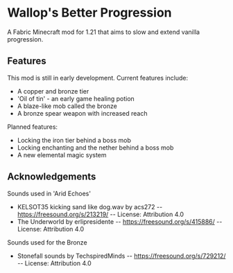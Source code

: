 
# Wallop's Better Progression

A Fabric Minecraft mod for 1.21 that aims to slow and extend vanilla progression.




## Features

This mod is still in early development. Current features include:
- A copper and bronze tier
- 'Oil of tin' - an early game healing potion
- A blaze-like mob called the bronze
- A bronze spear weapon with increased reach

Planned features:
- Locking the iron tier behind a boss mob
- Locking enchanting and the nether behind a boss mob
- A new elemental magic system


## Acknowledgements
Sounds used in 'Arid Echoes'
 - KELSOT35 kicking sand like dog.wav by acs272 -- https://freesound.org/s/213219/ -- License: Attribution 4.0
 - The Underworld by erlipresidente -- https://freesound.org/s/415886/ -- License: Attribution 4.0

Sounds used for the Bronze
 - Stonefall sounds by TechspiredMinds -- https://freesound.org/s/729212/ -- License: Attribution 4.0

